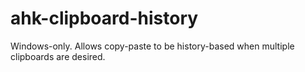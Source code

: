 # ahk-clipboard-history
Windows-only. Allows copy-paste to be history-based when multiple clipboards are desired.
